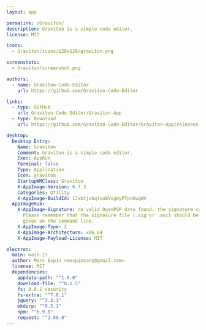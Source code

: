 ```yaml
---
layout: app

permalink: /Graviton/
description: Graviton is a simple code editor.
license: MIT

icons:
  - Graviton/icons/128x128/graviton.png

screenshots:
  - Graviton/screenshot.png

authors:
  - name: Graviton-Code-Editor
    url: https://github.com/Graviton-Code-Editor

links:
  - type: GitHub
    url: Graviton-Code-Editor/Graviton-App
  - type: Download
    url: https://github.com/Graviton-Code-Editor/Graviton-App/releases

desktop:
  Desktop Entry:
    Name: Graviton
    Comment: Graviton is a simple code editor.
    Exec: AppRun
    Terminal: false
    Type: Application
    Icon: graviton
    StartupWMClass: Graviton
    X-AppImage-Version: 0.7.3
    Categories: Utility
    X-AppImage-BuildId: 1JxbtjvbqtuuBVigHyPTpnUuqWV
  AppImageHub:
    X-AppImage-Signature: no valid OpenPGP data found. the signature could not be verified.
      Please remember that the signature file (.sig or .asc) should be the first file
      given on the command line.
    X-AppImage-Type: 2
    X-AppImage-Architecture: x86_64
    X-AppImage-Payload-License: MIT

electron:
  main: main.js
  author: Marc Espín <mespinsanz@gmail.com>
  license: MIT
  dependencies:
    appdata-path: "^1.0.0"
    download-file: "^0.1.5"
    fs: 0.0.1-security
    fs-extra: "^7.0.1"
    jquery: "^3.3.1"
    mkdirp: "^0.5.1"
    npm: "^6.9.0"
    request: "^2.88.0"
---
```

